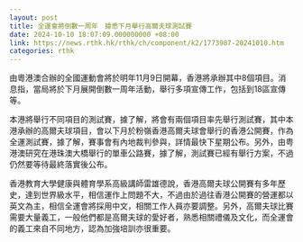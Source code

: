 ```yaml
---
layout: post
title: 全運會將倒數一周年　據悉下月舉行高爾夫球測試賽
date: 2024-10-10 18:07:09.000000000 +08:00
link: https://news.rthk.hk/rthk/ch/component/k2/1773987-20241010.htm
categories: rthk
---
```


由粵港澳合辦的全國運動會將於明年11月9日開幕，香港將承辦其中8個項目。消息指，當局將於下月展開倒數一周年活動，舉行多項宣傳工作，包括到18區宣傳等。

本港將舉行不同項目的測試賽，據了解，將會有兩個項目率先舉行測試賽，其中本港承辦的高爾夫球項目，會以下月於粉嶺香港高爾夫球會舉行的香港公開賽，作為全運測試賽，據了解，賽事會有內地裁判參與，詳情最快下星期公布。另外，由粤港澳研究在港珠澳大橋舉行的單車公路賽，據了解，測試賽已經有舉行方案，不過仍然要等待最終落實後公布。

香港教育大學健康與體育學系高級講師雷雄德說，香港高爾夫球公開賽有多年歷史，達到世界級水平，相信運作上問題不大，不過由於過往香港公開賽的營運都以英文為主，相信全運會將採用中文，相關工作人員亦要調整。另外，高爾夫球比賽需要大量義工，一般他們都是高爾夫球的愛好者，熟悉相關禮儀及文化，而全運會的義工來自不同地方，認為加強培訓亦很重要。
